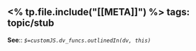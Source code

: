 <% tp.file.include("[[META]]") %>
tags: topic/stub
---

**See**::
*`$=customJS.dv_funcs.outlinedIn(dv, this)`*